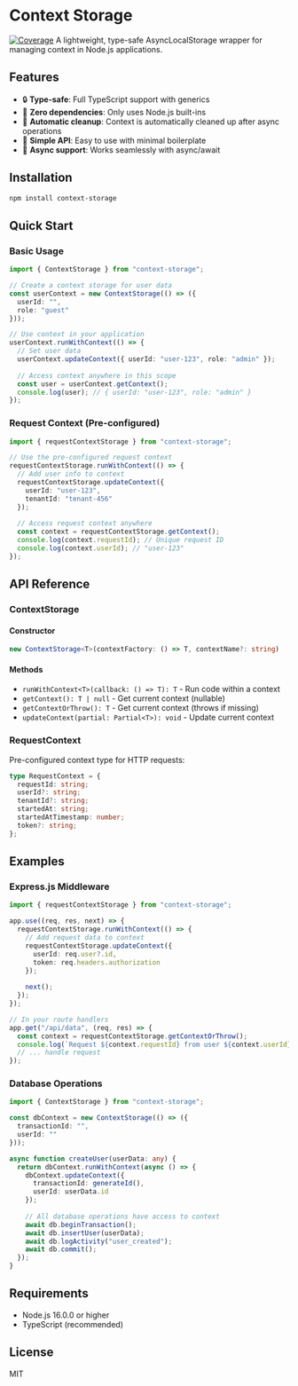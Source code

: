 # Context Storage

[![Coverage](https://img.shields.io/badge/coverage-100%25-brightgreen.svg)](https://github.com/seachegue/context-storage)
A lightweight, type-safe AsyncLocalStorage wrapper for managing context in Node.js applications.

## Features

- 🔒 **Type-safe**: Full TypeScript support with generics
- 🚀 **Zero dependencies**: Only uses Node.js built-ins
- 🧹 **Automatic cleanup**: Context is automatically cleaned up after async operations
- 🎯 **Simple API**: Easy to use with minimal boilerplate
- 🔄 **Async support**: Works seamlessly with async/await

## Installation

```bash
npm install context-storage
```

## Quick Start

### Basic Usage

```typescript
import { ContextStorage } from "context-storage";

// Create a context storage for user data
const userContext = new ContextStorage(() => ({
  userId: "",
  role: "guest"
}));

// Use context in your application
userContext.runWithContext(() => {
  // Set user data
  userContext.updateContext({ userId: "user-123", role: "admin" });
  
  // Access context anywhere in this scope
  const user = userContext.getContext();
  console.log(user); // { userId: "user-123", role: "admin" }
});
```

### Request Context (Pre-configured)

```typescript
import { requestContextStorage } from "context-storage";

// Use the pre-configured request context
requestContextStorage.runWithContext(() => {
  // Add user info to context
  requestContextStorage.updateContext({
    userId: "user-123",
    tenantId: "tenant-456"
  });
  
  // Access request context anywhere
  const context = requestContextStorage.getContext();
  console.log(context.requestId); // Unique request ID
  console.log(context.userId); // "user-123"
});
```

## API Reference

### ContextStorage<T>

#### Constructor
```typescript
new ContextStorage<T>(contextFactory: () => T, contextName?: string)
```

#### Methods

- `runWithContext<T>(callback: () => T): T` - Run code within a context
- `getContext(): T | null` - Get current context (nullable)
- `getContextOrThrow(): T` - Get current context (throws if missing)
- `updateContext(partial: Partial<T>): void` - Update current context

### RequestContext

Pre-configured context type for HTTP requests:

```typescript
type RequestContext = {
  requestId: string;
  userId?: string;
  tenantId?: string;
  startedAt: string;
  startedAtTimestamp: number;
  token?: string;
};
```

## Examples

### Express.js Middleware

```typescript
import { requestContextStorage } from "context-storage";

app.use((req, res, next) => {
  requestContextStorage.runWithContext(() => {
    // Add request data to context
    requestContextStorage.updateContext({
      userId: req.user?.id,
      token: req.headers.authorization
    });
    
    next();
  });
});

// In your route handlers
app.get("/api/data", (req, res) => {
  const context = requestContextStorage.getContextOrThrow();
  console.log(`Request ${context.requestId} from user ${context.userId}`);
  // ... handle request
});
```

### Database Operations

```typescript
import { ContextStorage } from "context-storage";

const dbContext = new ContextStorage(() => ({
  transactionId: "",
  userId: ""
}));

async function createUser(userData: any) {
  return dbContext.runWithContext(async () => {
    dbContext.updateContext({
      transactionId: generateId(),
      userId: userData.id
    });
    
    // All database operations have access to context
    await db.beginTransaction();
    await db.insertUser(userData);
    await db.logActivity("user_created");
    await db.commit();
  });
}
```

## Requirements

- Node.js 16.0.0 or higher
- TypeScript (recommended)

## License

MIT
